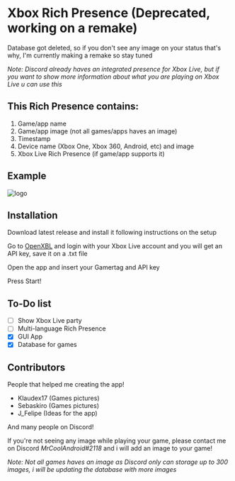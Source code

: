 # Xbox Rich Presence (Deprecated, working on a remake)

Database got deleted, so if you don't see any image on your status that's why, I'm currently making a remake so stay tuned 

*Note: Discord already haves an integrated presence for Xbox Live, but if you want to show more information about what you are playing on Xbox Live u can use this*
## This Rich Presence contains:
1. Game/app name
2. Game/app image (not all games/apps haves an image)
3. Timestamp
4. Device name (Xbox One, Xbox 360, Android, etc) and image
5. Xbox Live Rich Presence (if game/app supports it)

## Example 
![logo](https://github.com/MrCoolAndroid/Xbox-Rich-Presence-Discord/raw/main/Example.png)

## Installation
Download latest release and install it following instructions on the setup

Go to [OpenXBL](https://xbl.io) and login with your Xbox Live account and you will get an API key, save it on a .txt file

Open the app and insert your Gamertag and API key

Press Start!


## To-Do list
- [ ] Show Xbox Live party
- [ ] Multi-language Rich Presence
- [x] GUI App
- [x] Database for games

## Contributors
People that helped me creating the app!
- Klaudex17 (Games pictures)
- Sebaskiro (Games pictures)
- J_Felipe (Ideas for the app)

And many people on Discord!

If you're not seeing any image while playing your game, please contact me on Discord *MrCoolAndroid#2118* and i will add an image to your game!

*Note: Not all games haves an image as Discord only can storage up to 300 images, i will be updating the database with more images*
